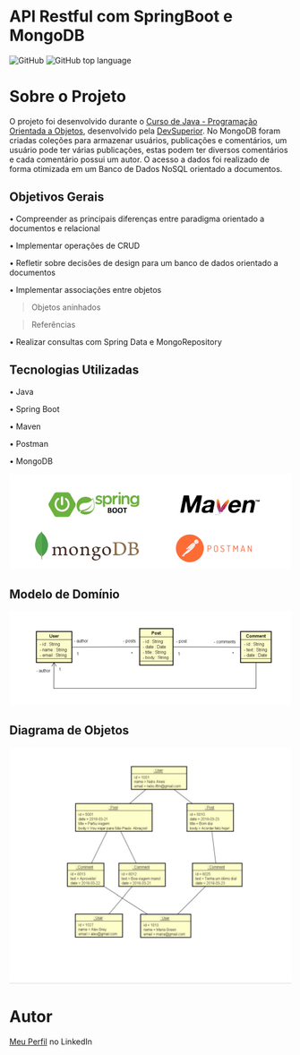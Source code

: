 # API Restful com SpringBoot e MongoDB
![GitHub](https://img.shields.io/github/license/GabrielFerreiraDoPrado/APIRestful-mongodb) 
![GitHub top language](https://img.shields.io/github/languages/top/GabrielFerreiraDoPrado/APIRestful-mongodb)

# Sobre o Projeto

O projeto foi desenvolvido durante o 
[Curso de Java - Programação Orientada a Objetos](https://www.udemy.com/course/java-curso-completo/), desenvolvido pela [DevSuperior](https://devsuperior.com.br/). No MongoDB
foram criadas coleções para armazenar usuários, publicações e comentários, um usuário pode ter várias publicações, estas podem ter diversos comentários e cada comentário
possui um autor. O acesso a dados foi realizado de forma otimizada em um Banco de Dados NoSQL orientado a documentos.

## Objetivos Gerais
 
• Compreender as principais diferenças entre paradigma orientado a documentos e relacional

• Implementar operações de CRUD

• Refletir sobre decisões de design para um banco de dados orientado a documentos

• Implementar associações entre objetos

> Objetos aninhados

> Referências

• Realizar consultas com Spring Data e MongoRepository

## Tecnologias Utilizadas

• Java

• Spring Boot

• Maven

• Postman

• MongoDB


![Ferramentas](https://github.com/GabrielFerreiraDoPrado/assets/blob/main/APIRestful_MongoDB/tools.png)

## Modelo de Domínio

![ModeloDominio](https://github.com/GabrielFerreiraDoPrado/assets/blob/main/APIRestful_MongoDB/DomainModel.png)

## Diagrama de Objetos

![DiagramaObjetos](https://github.com/GabrielFerreiraDoPrado/assets/blob/main/APIRestful_MongoDB/ObjectDiagram.png)

# Autor

[Meu Perfil](https://www.linkedin.com/in/gabriel-ferreira-do-prado/) no LinkedIn
